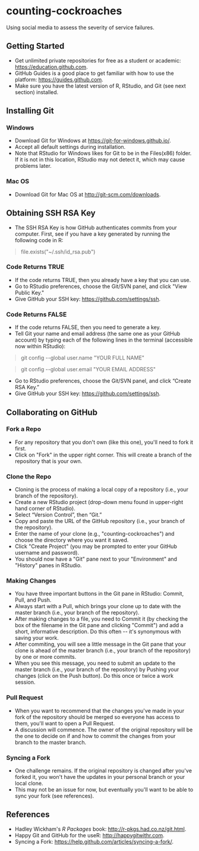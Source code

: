 # counting-cockroaches
Using social media to assess the severity of service failures.

## Getting Started
* Get unlimited private repositories for free as a student or academic: https://education.github.com.
* GitHub Guides is a good place to get familiar with how to use the platform: https://guides.github.com.
* Make sure you have the latest version of R, RStudio, and Git (see next section) installed.

## Installing Git
### Windows
* Download Git for Windows at https://git-for-windows.github.io/.
* Accept all default settings during installation.
* Note that RStudio for Windows likes for Git to be in the Files(x86) folder. If it is not in this location, RStudio may not detect it, which may cause problems later.

### Mac OS
* Download Git for Mac OS at http://git-scm.com/downloads.

## Obtaining SSH RSA Key
* The SSH RSA Key is how GitHub authenticates commits from your computer. First, see if you have a key generated by running the following code in R:

> file.exists("~/.ssh/id_rsa.pub")

### Code Returns TRUE
* If the code returns TRUE, then you already have a key that you can use.
* Go to RStudio preferences, choose the Git/SVN panel, and click "View Public Key."
* Give GitHub your SSH key: https://github.com/settings/ssh.

### Code Returns FALSE
* If the code returns FALSE, then you need to generate a key.
* Tell Git your name and email address (the same one as your GitHub account) by typing each of the following lines in the terminal (accessible now within RStudio):

> git config --global user.name "YOUR FULL NAME"

> git config --global user.email "YOUR EMAIL ADDRESS"

* Go to RStudio preferences, choose the Git/SVN panel, and click “Create RSA Key.”
* Give GitHub your SSH key: https://github.com/settings/ssh.

## Collaborating on GitHub
### Fork a Repo
* For any repository that you don't own (like this one), you'll need to fork it first.
* Click on "Fork" in the upper right corner. This will create a branch of the repository that is your own.

### Clone the Repo
* Cloning is the process of making a local copy of a repository (i.e., your branch of the repository).
* Create a new RStudio project (drop-down menu found in upper-right hand corner of RStudio).
* Select “Version Control”, then “Git.”
* Copy and paste the URL of the GitHub repository (i.e., your branch of the repository).
* Enter the name of your clone (e.g., "counting-cockroaches") and choose the directory where you want it saved.
* Click "Create Project" (you may be prompted to enter your GitHub username and password).
* You should now have a "Git" pane next to your "Environment" and "History" panes in RStudio.

### Making Changes
* You have three important buttons in the Git pane in RStudio: Commit, Pull, and Push.
* Always start with a Pull, which brings your clone up to date with the master branch (i.e., your branch of the repository).
* After making changes to a file, you need to Commit it (by checking the box of the filename in the Git pane and clicking "Commit") and add a short, informative description. Do this often -- it's synonymous with saving your work.
* After commiting, you will see a little message in the Git pane that your clone is ahead of the master branch (i.e., your branch of the repository) by one or more commits.
* When you see this message, you need to submit an update to the master branch (i.e., your branch of the repository) by Pushing your changes (click on the Push button). Do this once or twice a work session.

### Pull Request
* When you want to recommend that the changes you've made in your fork of the repository should be merged so everyone has access to them, you'll want to open a Pull Request.
* A discussion will commence. The owner of the original repository will be the one to decide on if and how to commit the changes from your branch to the master branch.

### Syncing a Fork
* One challenge remains. If the original repository is changed after you've forked it, you won't have the updates in your personal branch or your local clone.
* This may not be an issue for now, but eventually you'll want to be able to sync your fork (see references).

## References
* Hadley Wickham's *R Packages* book: http://r-pkgs.had.co.nz/git.html.
* Happy Git and GitHub for the useR: http://happygitwithr.com.
* Syncing a Fork: https://help.github.com/articles/syncing-a-fork/.
